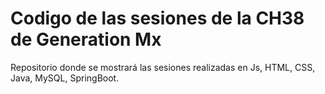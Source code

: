 # Codigo de las sesiones de la CH38 de Generation Mx

Repositorio donde se mostrará las sesiones realizadas en Js, HTML, CSS, Java, MySQL, SpringBoot.
